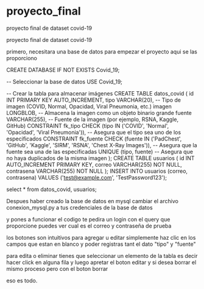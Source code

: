 # proyecto_final
proyecto final de dataset covid-19


proyecto final de dataset covid-19

primero, necesitara una base de datos para empezar el proyecto aqui se las proporciono

CREATE DATABASE IF NOT EXISTS Covid_19;

-- Seleccionar la base de datos 
USE Covid_19;

-- Crear la tabla para almacenar imágenes 
CREATE TABLE datos_covid 
( id INT PRIMARY KEY AUTO_INCREMENT, tipo VARCHAR(20), -- Tipo de imagen (COVID, Normal, Opacidad, Viral Pneumonia, etc.) 
imagen LONGBLOB, -- Almacena la imagen como un objeto binario grande 
fuente VARCHAR(255), -- Fuente de la imagen (por ejemplo, RSNA, Kaggle, GitHub) 
CONSTRAINT fk_tipo CHECK (tipo IN ('COVID', 'Normal', 'Opacidad', 'Viral Pneumonia')), -- Asegura que el tipo sea uno de los especificados 
CONSTRAINT fk_fuente CHECK (fuente IN ('PadChest', 'GitHub', 'Kaggle', 'SIRM', 'RSNA', 'Chest X-Ray Images')), -- Asegura que la fuente sea una de las especificadas 
UNIQUE (tipo, fuente) -- Asegura que no haya duplicados de la misma imagen ); 
CREATE TABLE usuarios 
( id INT AUTO_INCREMENT PRIMARY KEY, 
correo VARCHAR(255) NOT NULL, 
contrasena VARCHAR(255) NOT NULL ); 
INSERT INTO usuarios (correo, contrasena) VALUES ('test@example.com', 'TestPassword123');

select * from datos_covid, usuarios;

Despues haber creado la base de datos en mysql cambiar el archivo conexion_mysql.py a tus credenciales de la base de datos

y pones a funcionar el codigo te pedira un login con el query que proporcione puedes ver cual es el correo y contraseña de prueba

los botones son intuitivos para agregar u editar simplemente haz clic en los campos que estan en blanco y poder registras tant el dato "tipo" y "fuente"

para edita o eliminar tienes que seleccionar un elemento de la tabla es decir hacer click en alguna fila y luego apretar el boton editar y si desea borrar el mismo proceso pero con el boton borrar

eso es todo.
